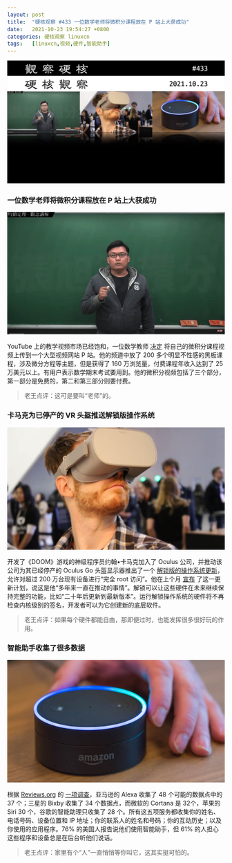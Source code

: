 ```yaml
---
layout: post
title:	"硬核观察 #433 一位数学老师将微积分课程放在 P 站上大获成功"
date:	2021-10-23 19:54:27 +0800 
categories:	硬核观察 linuxcn 
tags:	[linuxcn,视频,硬件,智能助手]
---
```



![](/Asserts/Images/album/202110/23/195256e2pt31alalll0ql6.jpg)


### 一位数学老师将微积分课程放在 P 站上大获成功


![](/Asserts/Images/album/202110/23/195319kpipyi1i21i7yqql.jpg)


YouTube 上的教学视频市场已经饱和，一位数学教师 [决定](https://boingboing.net/2021/10/22/this-math-teacher-puts-calculus-lessons-on-pornhub.html) 将自己的微积分课程视频上传到一个大型视频网站 P 站。他的频道中放了 200 多个明显不性感的黑板课程，涉及微分方程等主题，但是获得了 160 万浏览量，付费课程年收入达到了 25 万美元以上。有用户表示数学期末考试要用到。他的微积分视频包括了三个部分，第一部分是免费的，第二和第三部分则要付费。



> 
> 老王点评：这可是要叫“老师”的。
> 
> 
> 


### 卡马克为已停产的 VR 头盔推送解锁版操作系统


![](/Asserts/Images/album/202110/23/195331yf05x72zccopmern.jpg)


开发了《DOOM》游戏的神级程序员约翰•卡马克加入了 Oculus 公司，并推动该公司为其已经停产的 Oculus Go 头盔显示器推出了一个 [解锁版的操作系统更新](https://arstechnica.com/gaming/2021/10/john-carmack-pushes-out-unlocked-os-for-defunct-oculus-go-headset/)，允许对超过 200 万台现有设备进行“完全 root 访问”。他在上个月 [宣布](https://twitter.com/ID_AA_Carmack/status/1441496416463904768) 了这一更新计划，说这是他“多年来一直在推动的事情”。解锁可以让这些硬件在未来继续保持完整的功能，比如“二十年后更新到最新版本”。运行解锁操作系统的硬件将不再检查内核级别的签名，开发者可以为它创建新的底层软件。



> 
> 老王点评：如果每个硬件都能自由，那即便过时，也能发挥很多很好玩的作用。
> 
> 
> 


### 智能助手收集了很多数据


![](/Asserts/Images/album/202110/23/195354qflh9hh3hh9kfuz3.jpg)


根据 [Reviews.org](http://reviews.org/) 的 [一项调查](https://www.reviews.org/home-security/smart-assistant-privacy-what-data-is-collected-and-how-to-protect-yourself/)，亚马逊的 Alexa 收集了 48 个可能的数据点中的 37 个；三星的 Bixby 收集了 34 个数据点，而微软的 Cortana 是 32个，苹果的 Siri 30 个，谷歌的智能助理只收集了 28 个。所有这五项服务都收集你的姓名、电话号码、设备位置和 IP 地址；你的联系人的姓名和号码；你的互动历史；以及你使用的应用程序。76% 的美国人报告说他们使用智能助手，但 61% 的人担心这些程序和设备总是在后台听他们说话。



> 
> 老王点评：家里有个“人”一直悄悄等你叫它，这其实挺可怕的。
> 
> 
>
